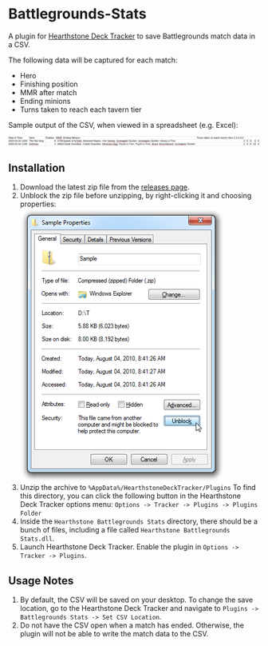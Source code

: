 # Battlegrounds-Stats
A plugin for [Hearthstone Deck Tracker](https://github.com/HearthSim/Hearthstone-Deck-Tracker) to save Battlegrounds match data in a CSV.

The following data will be captured for each match:
- Hero
- Finishing position
- MMR after match
- Ending minions
- Turns taken to reach each tavern tier

Sample output of the CSV, when viewed in a spreadsheet (e.g. Excel):

![CSVFormat](Images/csvformat.png?raw=true)  


## Installation

1. Download the latest zip file from the [releases page](https://github.com/jawslouis/battlegrounds-stats/releases).  
2. Unblock the zip file before unzipping, by right-clicking it and choosing properties:
![Unblock](Images/unblock.png?raw=true)  
3. Unzip the archive to `%AppData%/HearthstoneDeckTracker/Plugins` To find this directory, you can click the following button in the Hearthstone Deck Tracker options menu: `Options -> Tracker -> Plugins -> Plugins Folder`
4. Inside the `Hearthstone Battlegrounds Stats` directory, there should be a bunch of files, including a file called `Hearthstone Battlegrounds Stats.dll`.  
5. Launch Hearthstone Deck Tracker. Enable the plugin in `Options -> Tracker -> Plugins`.  

## Usage Notes

1. By default, the CSV will be saved on your desktop. To change the save location, go to the Hearthstone Deck Tracker and navigate to `Plugins -> Battlegrounds Stats -> Set CSV Location`.
2. Do not have the CSV open when a match has ended. Otherwise, the plugin will not be able to write the match data to the CSV.
